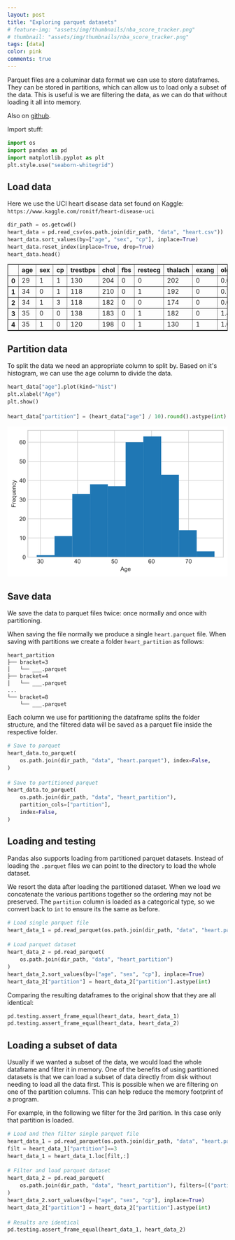 ```yaml
---
layout: post
title: "Exploring parquet datasets"
# feature-img: "assets/img/thumbnails/nba_score_tracker.png"
# thumbnail: "assets/img/thumbnails/nba_score_tracker.png"
tags: [data]
color: pink
comments: true
---
```




Parquet files are a columinar data format we can use to store dataframes. They can be stored in partitions, which can allow us to load only a subset of the data. This is useful is we are filtering the data, as we can do that without loading it all into memory.

Also on [github](https://github.com/stanton119/data-analysis/blob/master/tools_python/parquet_datasets/parquet_datasets.ipynb).

Import stuff:


```python
import os
import pandas as pd
import matplotlib.pyplot as plt
plt.style.use("seaborn-whitegrid")
```

## Load data
Here we use the UCI heart disease data set found on Kaggle:  
`https://www.kaggle.com/ronitf/heart-disease-uci`


```python
dir_path = os.getcwd()
heart_data = pd.read_csv(os.path.join(dir_path, "data", "heart.csv"))
heart_data.sort_values(by=["age", "sex", "cp"], inplace=True)
heart_data.reset_index(inplace=True, drop=True)
heart_data.head()
```




<div>
<style scoped>
    .dataframe tbody tr th:only-of-type {
        vertical-align: middle;
    }

    .dataframe tbody tr th {
        vertical-align: top;
    }

    .dataframe thead th {
        text-align: right;
    }
</style>
<table border="1" class="dataframe">
  <thead>
    <tr style="text-align: right;">
      <th></th>
      <th>age</th>
      <th>sex</th>
      <th>cp</th>
      <th>trestbps</th>
      <th>chol</th>
      <th>fbs</th>
      <th>restecg</th>
      <th>thalach</th>
      <th>exang</th>
      <th>oldpeak</th>
      <th>slope</th>
      <th>ca</th>
      <th>thal</th>
      <th>target</th>
    </tr>
  </thead>
  <tbody>
    <tr>
      <th>0</th>
      <td>29</td>
      <td>1</td>
      <td>1</td>
      <td>130</td>
      <td>204</td>
      <td>0</td>
      <td>0</td>
      <td>202</td>
      <td>0</td>
      <td>0.0</td>
      <td>2</td>
      <td>0</td>
      <td>2</td>
      <td>1</td>
    </tr>
    <tr>
      <th>1</th>
      <td>34</td>
      <td>0</td>
      <td>1</td>
      <td>118</td>
      <td>210</td>
      <td>0</td>
      <td>1</td>
      <td>192</td>
      <td>0</td>
      <td>0.7</td>
      <td>2</td>
      <td>0</td>
      <td>2</td>
      <td>1</td>
    </tr>
    <tr>
      <th>2</th>
      <td>34</td>
      <td>1</td>
      <td>3</td>
      <td>118</td>
      <td>182</td>
      <td>0</td>
      <td>0</td>
      <td>174</td>
      <td>0</td>
      <td>0.0</td>
      <td>2</td>
      <td>0</td>
      <td>2</td>
      <td>1</td>
    </tr>
    <tr>
      <th>3</th>
      <td>35</td>
      <td>0</td>
      <td>0</td>
      <td>138</td>
      <td>183</td>
      <td>0</td>
      <td>1</td>
      <td>182</td>
      <td>0</td>
      <td>1.4</td>
      <td>2</td>
      <td>0</td>
      <td>2</td>
      <td>1</td>
    </tr>
    <tr>
      <th>4</th>
      <td>35</td>
      <td>1</td>
      <td>0</td>
      <td>120</td>
      <td>198</td>
      <td>0</td>
      <td>1</td>
      <td>130</td>
      <td>1</td>
      <td>1.6</td>
      <td>1</td>
      <td>0</td>
      <td>3</td>
      <td>0</td>
    </tr>
  </tbody>
</table>
</div>



## Partition data
To split the data we need an appropriate column to split by. Based on it's histogram, we can use the age column to divide the data.


```python
heart_data["age"].plot(kind="hist")
plt.xlabel("Age")
plt.show()

heart_data["partition"] = (heart_data["age"] / 10).round().astype(int)
```


![svg](https://raw.githubusercontent.com/stanton119/data-analysis/markdown/tools_python/parquet_datasets/parquet_datasets_files/parquet_datasets_5_0.svg)


## Save data
We save the data to parquet files twice: once normally and once with partitioning.

When saving the file normally we produce a single `heart.parquet` file. When saving with partitions we create a folder `heart_partition` as follows:
```
heart_partition
├── bracket=3
│   └── ___.parquet
├── bracket=4
│   └── ___.parquet
...
└── bracket=8
    └── ___.parquet
```

Each column we use for partitioning the dataframe splits the folder structure, and the filtered data will be saved as a parquet file inside the respective folder.


```python
# Save to parquet
heart_data.to_parquet(
    os.path.join(dir_path, "data", "heart.parquet"), index=False,
)

# Save to partitioned parquet
heart_data.to_parquet(
    os.path.join(dir_path, "data", "heart_partition"),
    partition_cols=["partition"],
    index=False,
)
```

## Loading and testing
Pandas also supports loading from partitioned parquet datasets. Instead of loading the `.parquet` files we can point to the directory to load the whole dataset.

We resort the data after loading the partitioned dataset. When we load we concatenate the various partitions together so the ordering may not be preserved.
The `partition` column is loaded as a categorical type, so we convert back to `int` to ensure its the same as before.


```python
# Load single parquet file
heart_data_1 = pd.read_parquet(os.path.join(dir_path, "data", "heart.parquet"))

# Load parquet dataset
heart_data_2 = pd.read_parquet(
    os.path.join(dir_path, "data", "heart_partition")
)
heart_data_2.sort_values(by=["age", "sex", "cp"], inplace=True)
heart_data_2["partition"] = heart_data_2["partition"].astype(int)
```

Comparing the resulting dataframes to the original show that they are all identical:


```python
pd.testing.assert_frame_equal(heart_data, heart_data_1)
pd.testing.assert_frame_equal(heart_data, heart_data_2)
```

## Loading a subset of data
Usually if we wanted a subset of the data, we would load the whole dataframe and filter it in memory.
One of the benefits of using partitioned datasets is that we can load a subset of data directly from disk without needing to load all the data first.
This is possible when we are filtering on one of the partition columns. This can help reduce the memory footprint of a program.

For example, in the following we filter for the 3rd parition. In this case only that partition is loaded.


```python
# Load and then filter single parquet file
heart_data_1 = pd.read_parquet(os.path.join(dir_path, "data", "heart.parquet"))
filt = heart_data_1["partition"]==3
heart_data_1 = heart_data_1.loc[filt,:]

# Filter and load parquet dataset
heart_data_2 = pd.read_parquet(
    os.path.join(dir_path, "data", "heart_partition"), filters=[("partition", '=', '3')]
)
heart_data_2.sort_values(by=["age", "sex", "cp"], inplace=True)
heart_data_2["partition"] = heart_data_2["partition"].astype(int)

# Results are identical
pd.testing.assert_frame_equal(heart_data_1, heart_data_2)
```